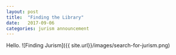 ```yaml
---
layout: post
title:  "Finding the Library"
date:   2017-09-06
categories: jurism announcement
---
```


Hello. ![Finding Jurism]({{ site.url}}/images/search-for-jurism.png)
